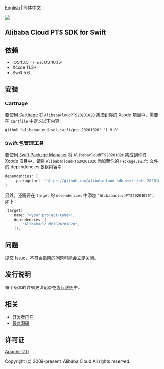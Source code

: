 [English](README.md) | 简体中文

![](https://aliyunsdk-pages.alicdn.com/icons/AlibabaCloud.svg)

## Alibaba Cloud PTS SDK for Swift

## 依赖

- iOS 13.3+ / macOS 10.15+
- Xcode 11.3+
- Swift 5.6

## 安装

### Carthage

要使用 [Carthage](https://github.com/Carthage/Carthage) 将 `AlibabacloudPTS20201020` 集成到你的 Xcode 项目中，需要在 `Cartfile` 中定义以下内容:

```ogdl
github "alibabacloud-sdk-swift/pts-20201020" "1.9.0"
```

### Swift 包管理工具

要使用 [Swift Package Manager](https://swift.org/package-manager/) 将 `AlibabacloudPTS20201020` 集成到你的 Xcode 项目中，请将 `AlibabacloudPTS20201020` 添加至你的 `Package.swift` 文件的 dependencies 数组内容中:

```swift
dependencies: [
    .package(url: "https://github.com/alibabacloud-sdk-swift/pts-20201020.git", from: "1.9.0")
]
```

另外，还需要在 `target` 的 `dependencies` 中添加 `"AlibabacloudPTS20201020"`，如下：

```swift
.target(
    name: "<your-project-name>",
    dependencies: [
        "AlibabacloudPTS20201020",
    ]),
```

## 问题

[提交 Issue](https://github.com/alibabacloud-sdk-swift/pts-20201020/issues/new)，不符合指南的问题可能会立即关闭。

## 发行说明

每个版本的详细更改记录在[发行说明](./ChangeLog.txt)中。

## 相关

* [开发者门户](https://next.api.aliyun.com/home)
* [最新源码](https://github.com/alibabacloud-sdk-swift/pts-20201020)

## 许可证

[Apache-2.0](http://www.apache.org/licenses/LICENSE-2.0)

Copyright (c) 2009-present, Alibaba Cloud All rights reserved.
